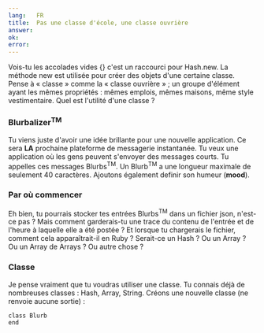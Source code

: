 ```yaml
---
lang:   FR
title:  Pas une classe d'école, une classe ouvrière
answer:
ok:
error:
---
```


Vois-tu les accolades vides {} c'est un raccourci pour Hash.new.
La méthode new est utilisée pour créer des objets d'une certaine classe.
Pense à « classe » comme la « classe ouvrière » ; un groupe d'élément ayant les mêmes propriétés : mêmes emplois, mêmes maisons, même style vestimentaire.
Quel est l'utilité d'une classe ?

### Blurbalizer<sup>TM</sup>
Tu viens juste d'avoir une idée brillante pour une nouvelle application.
Ce sera __LA__ prochaine plateforme de messagerie instantanée.
Tu veux une application où les gens peuvent s'envoyer des messages courts.
Tu appelles ces messages Blurbs<sup>TM</sup>. Un Blurb<sup>TM</sup> a une longueur maximale de seulement 40 caractères.
Ajoutons également definir son humeur (__mood__).

### Par où commencer
Eh bien, tu pourrais stocker tes entrées Blurbs<sup>TM</sup> dans un fichier json, n'est-ce pas ?
Mais comment garderais-tu une trace du contenu de l'entrée et de l'heure à laquelle elle a été postée ?
Et lorsque tu chargerais le fichier, comment cela apparaîtrait-il en Ruby ?
Serait-ce un Hash ? Ou un Array ? Ou un Array de Arrays ? Ou autre chose ?

### Classe
Je pense vraiment que tu voudras utiliser une classe.
Tu connais déjà de nombreuses classes : Hash, Array, String.
Créons une nouvelle classe (ne renvoie aucune sortie) :

    class Blurb
    end
